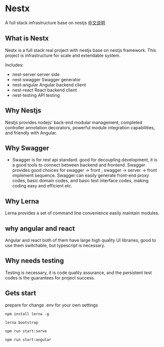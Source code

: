 
# Nestx 
A full stack infrastructure base on nestjs <a href="README.zh-CN.md"> 中文说明 </a>

## What is Nestx
Nestx is a full stack real project with nestjs base on nestjs framework.
This project is infrastructure for scale and extendable system.

Includes:
- nest-server server side
- nest-swagger Swagger generator
- nest-angular Angular backend client
- nest-react  React backend client
- nest-testing API testing

## Why Nestjs 

Nestjs provides nodejs' back-end modular management, completed controller annotation decorators, powerful module integration capabilities, and friendly with Angular.

## Why Swagger

- Swagger is for rest api standard. good for decoupling development, it is a good tools to connect between backend and frontend.
Swagger provides good choices for swagger -> front , swagger -> server -> front implement sequence.
Swagger can easily generate front-end proxy codes, basic domain codes, and basic test interface codes, making coding easy and efficient etc.

## Why Lerna

Lerna provides a set of command line convenience easily maintain modules.

## why angular and react 

Angular and react both of them have large high quality UI libraries, good to use them switchable, but typescript is necessary.

## Why needs testing

Testing is necessary, it is code quality assurance, and the persistent test codes is the guarantees for project success.

## Gets start

prepare for change .env for your own settings

```
npm install lerna -g
```

```
lerna bootstrap
```

```
npm run start:serve
```

```
npm run start:angular
```